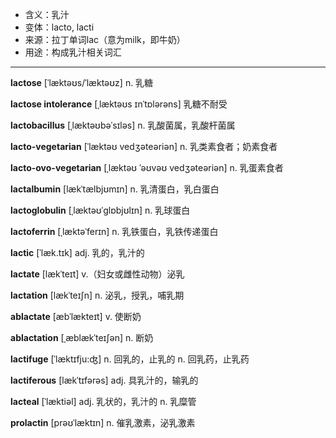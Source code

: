 - <span class="definition">含义：乳汁</span>
- <span class="definition">变体：lacto, lacti</span>
- <span class="definition">来源：拉丁单词lac（意为milk，即牛奶）</span>
- <span class="definition">用途：构成乳汁相关词汇</span>


---


<span class="vocabulary">**lactose**</span> [ˈlæktəʊs/ˈlæktəʊz] n. 乳糖

<span class="vocabulary">**lactose intolerance**</span> [ˌlæktəʊs ɪnˈtɒlərəns] 乳糖不耐受

<span class="vocabulary">**lactobacillus**</span> [ˌlæktəʊbəˈsɪləs] n. 乳酸菌属，乳酸杆菌属

<span class="vocabulary">**lacto-vegetarian**</span> [ˈlæktəʊ vedʒəteəriən] n. 乳类素食者；奶素食者

<span class="vocabulary">**lacto-ovo-vegetarian**</span> [ˌlæktəʊ ˈəʊvəʊ vedʒəteəriən] n. 乳蛋素食者

<span class="vocabulary">**lactalbumin**</span> [lækˈtælbjʊmɪn] n. 乳清蛋白，乳白蛋白

<span class="vocabulary">**lactoglobulin**</span> [ˌlæktəʊˈɡlɒbjʊlɪn] n. 乳球蛋白

<span class="vocabulary">**lactoferrin**</span> [ˌlæktəˈferɪn] n. 乳铁蛋白，乳铁传递蛋白

<span class="vocabulary">**lactic**</span> [ˈlæk.tɪk] adj. 乳的，乳汁的

<span class="vocabulary">**lactate**</span> [lækˈteɪt] v.（妇女或雌性动物）泌乳

<span class="vocabulary">**lactation**</span> [lækˈteɪʃn] n. 泌乳，授乳，哺乳期

<span class="vocabulary">**ablactate**</span> [æbˈlækteɪt] v. 使断奶

<span class="vocabulary">**ablactation**</span> [ˌæblækˈteɪʃən] n. 断奶

<span class="vocabulary">**lactifuge**</span> [ˈlæktɪfju:ʤ] n. 回乳的，止乳的 n. 回乳药，止乳药

<span class="vocabulary">**lactiferous**</span> [lækˈtɪfərəs] adj. 具乳汁的，输乳的

<span class="vocabulary">**lacteal**</span> [ˈlæktiəl] adj. 乳状的，乳汁的 n. 乳糜管

<span class="vocabulary">**prolactin**</span> [prəʊˈlæktɪn] n. 催乳激素，泌乳激素


